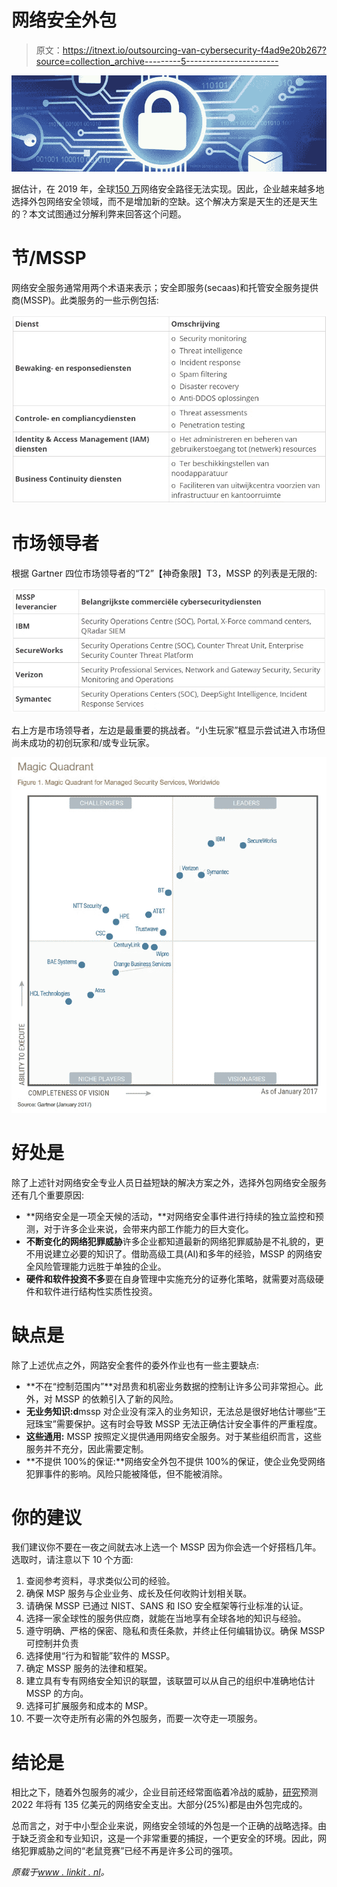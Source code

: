 # 网络安全外包

> 原文：<https://itnext.io/outsourcing-van-cybersecurity-f4ad9e20b267?source=collection_archive---------5----------------------->

![](img/a54958e53af70d1c12f057d0b22adada.png)

据估计，在 2019 年，全球[150 万](http://cybersecurityventures.com/jobs/)网络安全路径无法实现。因此，企业越来越多地选择外包网络安全领域，而不是增加新的空缺。这个解决方案是天生的还是天生的？本文试图通过分解利弊来回答这个问题。

# 节/MSSP

网络安全服务通常用两个术语来表示；安全即服务(secaas)和托管安全服务提供商(MSSP)。此类服务的一些示例包括:

![](img/163fa6fe6032cafa643c76eb457a6943.png)

# 市场领导者

根据 Gartner 四位市场领导者的“T2”【神奇象限】T3，MSSP 的列表是无限的:

![](img/9d733a08f1e4b8faf3cc8a89d4c5b977.png)

右上方是市场领导者，左边是最重要的挑战者。“小生玩家”框显示尝试进入市场但尚未成功的初创玩家和/或专业玩家。

![](img/11823f2388c83238bc6f65291921478d.png)

# 好处是

除了上述针对网络安全专业人员日益短缺的解决方案之外，选择外包网络安全服务还有几个重要原因:

*   **网络安全是一项全天候的活动，**对网络安全事件进行持续的独立监控和预测，对于许多企业来说，会带来内部工作能力的巨大变化。
*   **不断变化的网络犯罪威胁**许多企业都知道最新的网络犯罪威胁是不礼貌的，更不用说建立必要的知识了。借助高级工具(AI)和多年的经验，MSSP 的网络安全风险管理能力远胜于单独的企业。
*   **硬件和软件投资不多**要在自身管理中实施充分的证券化策略，就需要对高级硬件和软件进行结构性实质性投资。

# 缺点是

除了上述优点之外，网路安全套件的委外作业也有一些主要缺点:

*   **不在“控制范围内”**对昂贵和机密业务数据的控制让许多公司非常担心。此外，对 MSSP 的依赖引入了新的风险。
*   **无业务知识:d**mssp 对企业没有深入的业务知识，无法总是很好地估计哪些“王冠珠宝”需要保护。这有时会导致 MSSP 无法正确估计安全事件的严重程度。
*   **这些通用:** MSSP 按照定义提供通用网络安全服务。对于某些组织而言，这些服务并不充分，因此需要定制。
*   **不提供 100%的保证:**网络安全外包不提供 100%的保证，使企业免受网络犯罪事件的影响。风险只能被降低，但不能被消除。

# 你的建议

我们建议你不要在一夜之间就去冰上选一个 MSSP 因为你会选一个好搭档几年。选取时，请注意以下 10 个方面:

1.  查阅参考资料，寻求类似公司的经验。
2.  确保 MSP 服务与企业业务、成长及任何收购计划相关联。
3.  请确保 MSSP 已通过 NIST、SANS 和 ISO 安全框架等行业标准的认证。
4.  选择一家全球性的服务供应商，就能在当地享有全球各地的知识与经验。
5.  遵守明确、严格的保密、隐私和责任条款，并终止任何编辑协议。确保 MSSP 可控制并负责
6.  选择使用“行为和智能”软件的 MSSP。
7.  确定 MSSP 服务的法律和框架。
8.  建立具有专有网络安全知识的联盟，该联盟可以从自己的组织中准确地估计 MSSP 的方向。
9.  选择可扩展服务和成本的 MSP。
10.  不要一次夺走所有必需的外包服务，而要一次夺走一项服务。

# 结论是

相比之下，随着外包服务的减少，企业目前还经常面临着冷战的威胁，[研究](http://www.thepaypers.com/digital-identity-security-online-fraud/global-cybersecurity-spend-to-reach-usd-135-bln-in-2022/768710-26/abstract)预测 2022 年将有 135 亿美元的网络安全支出。大部分(25%)都是由外包完成的。

总而言之，对于中小型企业来说，网络安全领域的外包是一个正确的战略选择。由于缺乏资金和专业知识，这是一个非常重要的捕捉，一个更安全的环境。因此，网络犯罪威胁之间的“老鼠竞赛”已经不再是许多公司的强项。

*原载于*[*www . linkit . nl*](https://www.linkit.nl/knowledge-base/284/Outsourcing_van_cybersecurity)*。*